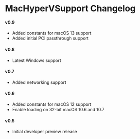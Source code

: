 MacHyperVSupport Changelog
============================
#### v0.9
- Added constants for macOS 13 support
- Added initial PCI passthrough support

#### v0.8
- Latest Windows support

#### v0.7
- Added networking support

#### v0.6
- Added constants for macOS 12 support
- Enable loading on 32-bit macOS 10.6 and 10.7

#### v0.5
- Initial developer preview release

